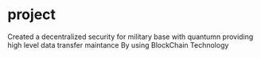 # project
Created a decentralized security for military base with quantumn providing high level data transfer maintance By using BlockChain Technology

